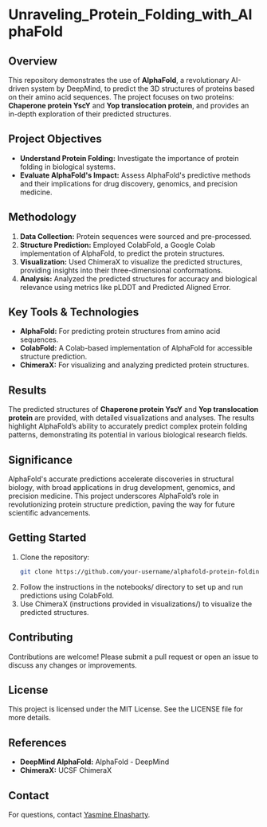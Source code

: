 # Unraveling_Protein_Folding_with_AlphaFold

## Overview
This repository demonstrates the use of **AlphaFold**, a revolutionary AI-driven system by DeepMind, to predict the 3D structures of proteins based on their amino acid sequences. The project focuses on two proteins: **Chaperone protein YscY** and **Yop translocation protein**, and provides an in-depth exploration of their predicted structures.

## Project Objectives
- **Understand Protein Folding:** Investigate the importance of protein folding in biological systems.
- **Evaluate AlphaFold's Impact:** Assess AlphaFold's predictive methods and their implications for drug discovery, genomics, and precision medicine.

## Methodology
1. **Data Collection:** Protein sequences were sourced and pre-processed.
2. **Structure Prediction:** Employed ColabFold, a Google Colab implementation of AlphaFold, to predict the protein structures.
3. **Visualization:** Used ChimeraX to visualize the predicted structures, providing insights into their three-dimensional conformations.
4. **Analysis:** Analyzed the predicted structures for accuracy and biological relevance using metrics like pLDDT and Predicted Aligned Error.

## Key Tools & Technologies
- **AlphaFold:** For predicting protein structures from amino acid sequences.
- **ColabFold:** A Colab-based implementation of AlphaFold for accessible structure prediction.
- **ChimeraX:** For visualizing and analyzing predicted protein structures.
  
## Results
The predicted structures of **Chaperone protein YscY** and **Yop translocation protein** are provided, with detailed visualizations and analyses. The results highlight AlphaFold’s ability to accurately predict complex protein folding patterns, demonstrating its potential in various biological research fields.

## Significance
AlphaFold's accurate predictions accelerate discoveries in structural biology, with broad applications in drug development, genomics, and precision medicine. This project underscores AlphaFold’s role in revolutionizing protein structure prediction, paving the way for future scientific advancements.

## Getting Started
1. Clone the repository:
   ```bash
   git clone https://github.com/your-username/alphafold-protein-folding.git
    ```
2. Follow the instructions in the notebooks/ directory to set up and run predictions using ColabFold.
3. Use ChimeraX (instructions provided in visualizations/) to visualize the predicted structures.

## Contributing
Contributions are welcome! Please submit a pull request or open an issue to discuss any changes or improvements.

## License
This project is licensed under the MIT License. See the LICENSE file for more details.

## References
- **DeepMind AlphaFold:** AlphaFold - DeepMind
- **ChimeraX:** UCSF ChimeraX

## Contact
For questions, contact [Yasmine Elnasharty](elnashartyasmine@gmail.com).
